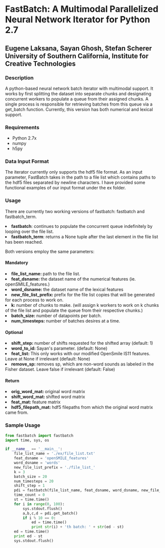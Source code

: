 <h1> FastBatch: A Multimodal Parallelized Neural Network Iterator for Python 2.7 </h1>
<h2> Eugene Laksana, Sayan Ghosh, Stefan Scherer <br>
University of Southern California, Institute for Creative Technologies </h2>


<h3> Description </h3>
<p>A python-based neural network batch iterator with multimodal support.  It works by first splitting the dataset into separate chunks and designating concurrent workers to populate a queue from their assigned chunks. A single process is responsible for retrieving batches from this queue via a get_batch function.  Currently, this version has both numerical and lexical support.</p>

<h3> Requirements </h3>
<ul>
<li> Python 2.7x</li>
<li> numpy </li>
<li> h5py </li>
</ul>

<h3> Data Input Format </h3>
<p> The iterator currently only supports the hdf5 file format. As an input parameter, FastBatch takes in the path to a file list which contains paths to the hdf5 files separated by newline characters. I have provided some functional examples of our input format under the ex folder.
</p>

<h3> Usage </h3>
<p> There are currently two working versions of fastbatch: fastbatch and fastbatch_term.
<li> <b>fastbatch</b>: continues to populate the concurrent queue indefinitely by looping over the file list.</li>
<li><b>fastbatch_term</b>: returns a None tuple after the last element in the file list has been reached.
</p>
Both versions employ the same parameters:
<h4> Mandatory </h4>
<li><b>file_list_name: </b>path to the file list.</li>
<li><b>feat_dsname: </b>the dataset name of the numerical features (ie. openSMILE_features.)</li>
<li><b>word_dsname: </b>the dataset name of the lexical features</li>
<li><b>new_file_list_prefix: </b>prefix for the file list copies that will be generated for each process to work on.</li>
<li><b>k: </b>number of chunks to make. (will assign k workers to work on k chunks of the file list and populate the queue from their respective chunks.)</li>
<li><b>batch_size: </b>number of datapoints per batch.</li>
<li><b>num_timesteps: </b>number of batches desires at a time.</li>

<h4> Optional </h4>
<li><b>shift_step: </b>number of shifts requested for the shifted array (default: 1)</li>
<li><b>word_to_id: </b>Sayan's parameter. (default: None)</li>
<li><b>feat_list: </b>This only works with our modified OpenSmile IS11 features. Leave at None if irrelevant (default: None)</li>
<li><b>remove_sp: </b>removes sp, which are non-word sounds as labeled in the Fisher dataset.  Leave false if irrelevant (default: False) </li>

<h4> Return </h4>
<li><b>orig_word_mat: </b>original word matrix</li>
<li><b>shift_word_mat: </b>shifted word matrix</b></li>
<li><b>feat_mat: </b>feature matrix</li>
<li><b>hdf5_filepath_mat: </b>hdf5 filepaths from which the original word matrix came from. </li>

<h3> Sample Usage</h3>

```python
from fastbatch import fastbatch
import time, sys, os

if __name__ == '__main__':
	file_list_name = './ex/file_list.txt'
	feat_dsname = 'openSMILE_features'
	word_dsname = 'words'
	new_file_list_prefix = './file_list_'
	k = 3
	batch_size = 20
	num_timesteps = 20
	shift_step = 1
	pdi = fastbatch(file_list_name, feat_dsname, word_dsname, new_file_list_prefix, k, batch_size, num_timesteps, shift_step, feat_list = ['f0', 'shimmer', 'jitter', 'voicing', 'rmsenergy'], remove_sp = True)
	time_count = 0
	st = time.time()
	for i in range(0, 100):
		sys.stdout.flush()
		a,b,c,d = pdi.get_batch()
		if i % 10 == 0:
			ed = time.time()
			print str(i) + 'th batch: ' + str(ed - st)
	ed = time.time()
	print ed - st
	sys.stdout.flush()
```